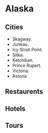 # Alaska

## Cities
* Skagway.
* Juneau.
* Icy Strait Point.
* Sitka.
* Ketchikan.
* Prince Rupert.
* Victoria.
* Astoria

## Restaurents

## Hotels

## Tours

